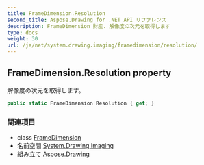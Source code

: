 ```yaml
---
title: FrameDimension.Resolution
second_title: Aspose.Drawing for .NET API リファレンス
description: FrameDimension 財産. 解像度の次元を取得します
type: docs
weight: 30
url: /ja/net/system.drawing.imaging/framedimension/resolution/
---
```

## FrameDimension.Resolution property

解像度の次元を取得します。

```csharp
public static FrameDimension Resolution { get; }
```

### 関連項目

* class [FrameDimension](../)
* 名前空間 [System.Drawing.Imaging](../../framedimension/)
* 組み立て [Aspose.Drawing](../../../)



